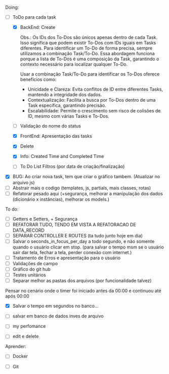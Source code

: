Doing:
- [ ] ToDo para cada task
    - [x] BackEnd: Create

        Obs.:
        Os IDs dos To-Dos são únicos apenas dentro de cada Task. Isso significa que podem existir To-Dos com IDs iguais em Tasks diferentes. Para identificar um To-Do de forma precisa, sempre utilizamos a combinação Task/To-Do. Essa abordagem funciona porque a lista de To-Dos é uma composição da Task, garantindo o contexto necessário para localizar qualquer To-Do.

        Usar a combinação Task/To-Do para identificar os To-Dos oferece benefícios como:

        - Unicidade e Clareza: Evita conflitos de ID entre diferentes Tasks, mantendo a integridade dos dados.
        - Contextualização: Facilita a busca por To-Dos dentro de uma Task específica, garantindo precisão.
        - Escalabilidade: Permite o crescimento sem risco de colisões de ID, mesmo com várias Tasks e To-Dos.
        
    - [ ] Validação do nome do status
    - [x] FrontEnd: Apresentação das tasks
    - [x] Delete
    - [x] Info: Created Time and Completed Time
    - [ ] To Do List Filtros (por data de criação/finalização)
- [x] BUG: Ao criar nova task, tem que criar o gráfico tambem. (Atualizar no arquivo js)
- [ ] Abstrair mais o codigo (templates, js, partials, mais classes, rotas)
- [ ] Refatorar pesado aqui (+segurança, melhorar a manipulação dos dados (dicionário x instâncias), melhorar os models.)

To do:
- [ ] Getters e Setters, + Segurança
- [ ] REFATORAR TUDO, TENDO EM VISTA A REFATORACAO DE DATA_RECORD 
- [ ] SEPARAR CONTROLLER E ROUTES (ta tudo junto hoje em dia)
- [ ] Salvar o seconds_in_focus_per_day a todo segundo, e não somente quando o usuário clicar em stop. (para salvar o tempo msm se o usuário sair dar tela, fechar a tela, perder conexão com internet.)
- [ ] Tratamento de Erros e apresentação para o usuário
- [ ] Validações de campo
- [ ] Gráfico do git hub
- [ ] Testes unitários  
- [ ] Separar melhor as pastas dos arquivos (por funcionalidade talvez)

Pensar no cenário onde o timer foi iniciado antes da 00:00 e continuou até após 00:00

- [x] Salvar o tempo em segundos no banco...
- [ ] salvar em banco de dados inves de arquivo
- [ ] my perfomance
- [ ] edit e delete




Aprender:

- [ ] Docker
- [ ] Git



